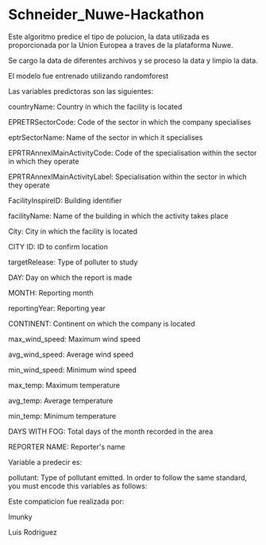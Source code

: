 # Schneider_Nuwe-Hackathon
Este algoritmo predice el tipo de polucion, la data utilizada es proporcionada por la Union Europea a traves de la plataforma Nuwe.

Se cargo la data de diferentes archivos y se proceso la data y limpio la data. 

El modelo fue entrenado utilizando randomforest

Las variables predictoras son las siguientes:

countryName: Country in which the facility is located

EPRETRSectorCode: Code of the sector in which the company specialises

eptrSectorName: Name of the sector in which it specialises

EPRTRAnnexIMainActivityCode: Code of the specialisation within the sector in which they operate

EPRTRAnnexIMainActivityLabel: Specialisation within the sector in which they operate

FacilityInspireID: Building identifier

facilityName: Name of the building in which the activity takes place

City: City in which the facility is located

CITY ID: ID to confirm location

targetRelease: Type of polluter to study

DAY: Day on which the report is made

MONTH: Reporting month

reportingYear: Reporting year

CONTINENT: Continent on which the company is located

max_wind_speed: Maximum wind speed

avg_wind_speed: Average wind speed

min_wind_speed: Minimum wind speed

max_temp: Maximum temperature

avg_temp: Average temperature

min_temp: Minimum temperature

DAYS WITH FOG: Total days of the month recorded in the area

REPORTER NAME: Reporter's name

Variable a predecir es:

pollutant: Type of pollutant emitted. In order to follow the same standard, you must encode this variables as follows:

Este compaticion fue realizada por:

Imunky

Luis Rodriguez




